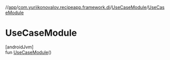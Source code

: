 //[app](../../../index.md)/[com.yuriikonovalov.recipeapp.framework.di](../index.md)/[UseCaseModule](index.md)/[UseCaseModule](-use-case-module.md)

# UseCaseModule

[androidJvm]\
fun [UseCaseModule](-use-case-module.md)()
